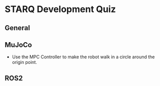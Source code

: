 # STARQ Development Quiz

## General

## MuJoCo

- Use the MPC Controller to make the robot walk in a circle around the origin point.

## ROS2
